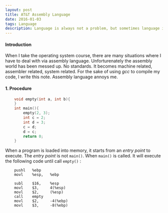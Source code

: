 ```yaml
---
layout: post
title: AT&T Assembly Language 
date: 2016-01-03
tags: Language 
description: Language is always not a problem, but sometimes language indeed is the cause.
---
```


#### Introduction

When I take the operating system course, there are many situations where I have to deal with via assembly language. Unforturenately the assembly world has been messed up. No standards. It becomes machine related, assembler related, system related. For the sake of using *gcc* to compile my code, I write this note. Assembly language annoys me. 

#### 1. Procedure

```c
	void empty(int a, int b){
    }
	int main(){
    	empty(2, 3);
        int c = 2;
        int d = 3;
        c = d;
        d = c;
        return 0;
    }
``` 

When a program is loaded into memory, it starts from an *entry point*  to execute. The *entry point* is not `main()`. When `main()` is called. It will execute the following code until call `empty()` :

```
	pushl 	%ebp
    movl	%esp,	%ebp
    
    subl	$16, 	%esp
    movl	$3,		4(%esp)
    movl 	$2,		(%esp)
    call	empty
    movl	$2,		-4(%ebp)
    movl	$3,		-8(%ebp)
    	
```
